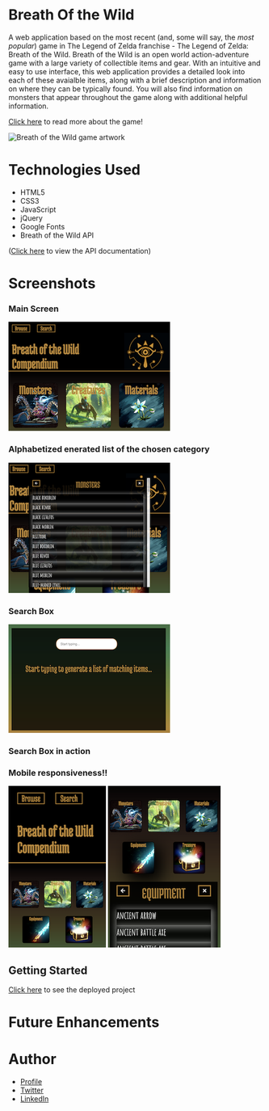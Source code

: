 # Breath Of the Wild
A web application based on the most recent (and, some will say, the *most popular*) game in The Legend of Zelda franchise - The Legend of Zelda: Breath of the Wild. Breath of the Wild is an open world action-adventure game with a large variety of collectible items and gear. With an intuitive and easy to use interface, this web application provides a detailed look into each of these avaialble items, along with a brief description and information on where they can be typically found. You will also find information on monsters that appear throughout the game along with additional helpful information. 

[Click here](https://en.wikipedia.org/wiki/The_Legend_of_Zelda:_Breath_of_the_Wild) to read more about the game!

![Breath of the Wild game artwork](https://upload.wikimedia.org/wikipedia/en/c/c6/The_Legend_of_Zelda_Breath_of_the_Wild.jpg)

# Technologies Used 

- HTML5
- CSS3
- JavaScript
- jQuery
- Google Fonts
- Breath of the Wild API 

([Click here](https://gadhagod.github.io/Hyrule-Compendium-API/#/) to view the API documentation)

# Screenshots
### Main Screen
![screenshot 1](./images/botw-main-page.png)

### Alphabetized enerated list of the chosen category
![screenshot 2](./images/botw-list-example.png)

### Search Box
![screenshot 2](./images/botw-searchbox-empty.png)
### Search Box in action

### Mobile responsiveness!!
![screenshot 1](./images/botw-mobile-responsive-1.png)
![screenshot 1](./images/botw-mobile-responsive-2.png)

## Getting Started
[Click here](https://botw-compendium.netlify.app) to see the deployed project

# Future Enhancements

# Author
- [Profile]()
- [Twitter]()
- [LinkedIn]()